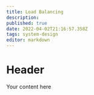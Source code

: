 ```yaml
---
title: Load Balancing
description: 
published: true
date: 2022-04-02T21:16:57.358Z
tags: system-design
editor: markdown
---
```


# Header
Your content here